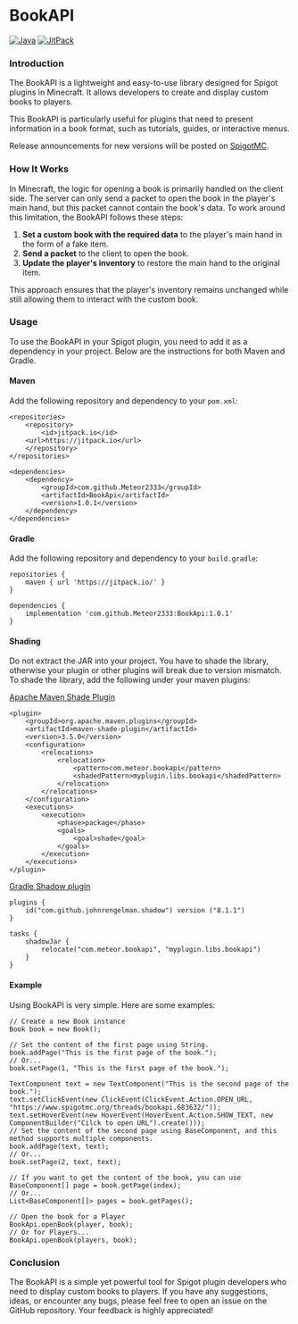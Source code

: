# BookAPI

[![Java](https://img.shields.io/badge/Java-8-blue)](https://shields.io)
[![JitPack](https://img.shields.io/badge/JitPack-v1.0.1-brightgreen?logo=jitpack)](https://jitpack.io/#Meteor2333/BookApi)

### Introduction

The BookAPI is a lightweight and easy-to-use library designed for Spigot plugins in Minecraft. It allows developers to create and display custom books to players.

This BookAPI is particularly useful for plugins that need to present information in a book format, such as tutorials, guides, or interactive menus.

Release announcements for new versions will be posted on [SpigotMC](https://www.spigotmc.org).

### How It Works

In Minecraft, the logic for opening a book is primarily handled on the client side. The server can only send a packet to open the book in the player's main hand, but this packet cannot contain the book's data. To work around this limitation, the BookAPI follows these steps:

1. **Set a custom book with the required data** to the player's main hand in the form of a fake item.
2. **Send a packet** to the client to open the book.
3. **Update the player's inventory** to restore the main hand to the original item.

This approach ensures that the player's inventory remains unchanged while still allowing them to interact with the custom book.

### Usage

To use the BookAPI in your Spigot plugin, you need to add it as a dependency in your project. Below are the instructions for both Maven and Gradle.

#### Maven

Add the following repository and dependency to your `pom.xml`:

```
<repositories>
    <repository>
        <id>jitpack.io</id>
	<url>https://jitpack.io</url>
    </repository>
</repositories>

<dependencies>
    <dependency>
        <groupId>com.github.Meteor2333</groupId>
        <artifactId>BookApi</artifactId>
        <version>1.0.1</version>
    </dependency>
</dependencies>
```

#### Gradle

Add the following repository and dependency to your `build.gradle`:

```
repositories {
    maven { url 'https://jitpack.io/' }
}

dependencies {
    implementation 'com.github.Meteor2333:BookApi:1.0.1'
}
```

#### Shading

Do not extract the JAR into your project. You have to shade the library, otherwise your plugin or other plugins will break due to version mismatch. To shade the library, add the following under your maven plugins:

[Apache Maven Shade Plugin](https://maven.apache.org/plugins/maven-shade-plugin/)
```
<plugin>
    <groupId>org.apache.maven.plugins</groupId>
    <artifactId>maven-shade-plugin</artifactId>
    <version>3.5.0</version>
    <configuration>
        <relocations>
            <relocation>
                <pattern>com.meteor.bookapi</pattern>
                <shadedPattern>myplugin.libs.bookapi</shadedPattern>
            </relocation>
        </relocations>
    </configuration>
    <executions>
        <execution>
            <phase>package</phase>
            <goals>
                <goal>shade</goal>
            </goals>
        </execution>
    </executions>
</plugin>
```

[Gradle Shadow plugin](https://imperceptiblethoughts.com/shadow/)
```
plugins {
    id("com.github.johnrengelman.shadow") version ("8.1.1")
}

tasks {
    shadowJar {
        relocate("com.meteor.bookapi", "myplugin.libs.bookapi")
    }
}
```

#### Example

Using BookAPI is very simple. Here are some examples:

```
// Create a new Book instance
Book book = new Book();

// Set the content of the first page using String.
book.addPage("This is the first page of the book.");
// Or...
book.setPage(1, "This is the first page of the book.");

TextComponent text = new TextComponent("This is the second page of the book.");
text.setClickEvent(new ClickEvent(ClickEvent.Action.OPEN_URL, "https://www.spigotmc.org/threads/bookapi.683632/"));
text.setHoverEvent(new HoverEvent(HoverEvent.Action.SHOW_TEXT, new ComponentBuilder("Cilck to open URL").create()));
// Set the content of the second page using BaseComponent, and this method supports multiple components.
book.addPage(text, text);
// Or...
book.setPage(2, text, text);

// If you want to get the content of the book, you can use
BaseComponent[] page = book.getPage(index);
// Or...
List<BaseComponent[]> pages = book.getPages();

// Open the book for a Player
BookApi.openBook(player, book);
// Or for Players...
BookApi.openBook(players, book);
```

### Conclusion

The BookAPI is a simple yet powerful tool for Spigot plugin developers who need to display custom books to players. If you have any suggestions, ideas, or encounter any bugs, please feel free to open an issue on the GitHub repository. Your feedback is highly appreciated!
